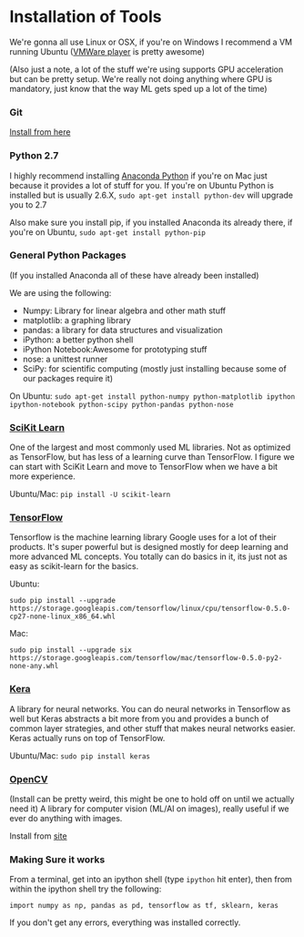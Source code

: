 Installation of Tools
===

We're gonna all use Linux or OSX, if you're on Windows I recommend a VM running Ubuntu ([VMWare player](https://my.vmware.com/en/web/vmware/free#desktop_end_user_computing/vmware_workstation_player/12_0) is pretty awesome)

(Also just a note, a lot of the stuff we're using supports GPU acceleration but can be pretty setup. We're really not doing anything where GPU is mandatory, just know that the way ML gets sped up a lot of the time)

### Git

[Install from here](https://git-scm.com/)

### Python 2.7
I highly recommend installing [Anaconda Python](https://www.continuum.io/downloads) if you're on Mac just because it provides a lot of stuff for you. If you're on Ubuntu Python is installed but is usually 2.6.X, `sudo apt-get install python-dev` will upgrade you to 2.7

Also make sure you install pip, if you installed Anaconda its already there, if you're on Ubuntu, `sudo apt-get install python-pip`

### General Python Packages

(If you installed Anaconda all of these have already been installed)

We are using the following:
- Numpy: Library for linear algebra and other math stuff
- matplotlib: a graphing library
- pandas: a library for data structures and visualization
- iPython: a better python shell
- iPython Notebook:Awesome for prototyping stuff
- nose: a unittest runner
- SciPy: for scientific computing (mostly just installing because some of our packages require it)

On Ubuntu:
```sudo apt-get install python-numpy python-matplotlib ipython ipython-notebook python-scipy python-pandas python-nose```

### [SciKit Learn](http://scikit-learn.org/stable/)

One of the largest and most commonly used ML libraries. Not as optimized as TensorFlow, but has less of a learning curve than TensorFlow. I figure we can start with SciKit Learn and move to TensorFlow when we have a bit more experience.

Ubuntu/Mac: ```pip install -U scikit-learn```

### [TensorFlow](https://www.tensorflow.org/)
Tensorflow is the machine learning library Google uses for a lot of their products. It's super powerful but is designed mostly for deep learning and more advanced ML concepts. You totally can do basics in it, its just not as easy as scikit-learn for the basics.

Ubuntu:

```sudo pip install --upgrade https://storage.googleapis.com/tensorflow/linux/cpu/tensorflow-0.5.0-cp27-none-linux_x86_64.whl```

Mac:

```
sudo pip install --upgrade six https://storage.googleapis.com/tensorflow/mac/tensorflow-0.5.0-py2-none-any.whl
```

### [Kera](http://keras.io)
A library for neural networks. You can do neural networks in Tensorflow as well but Keras abstracts a bit more from you and provides a bunch of common layer strategies, and other stuff that makes neural networks easier. Keras actually runs on top of TensorFlow.

Ubuntu/Mac: `sudo pip install keras`

### [OpenCV](http://opencv.org/)
(Install can be pretty weird, this might be one to hold off on until we actually need it)
A library for computer vision (ML/AI on images), really useful if we ever do anything with images.

Install from [site ](http://opencv.org/)


### Making Sure it works
From a terminal, get into an ipython shell (type `ipython` hit enter), then from within the ipython shell try the following:
```
import numpy as np, pandas as pd, tensorflow as tf, sklearn, keras
```
If you don't get any errors, everything was installed correctly.
